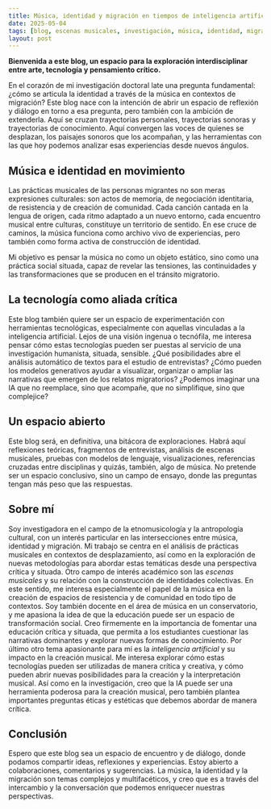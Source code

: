 ```yaml
---
title: Música, identidad y migración en tiempos de inteligencia artificial
date: 2025-05-04
tags: [blog, escenas musicales, investigación, música, identidad, migración, inteligencia-artificial]
layout: post
---
```


**Bienvenida a este blog, un espacio para la exploración interdisciplinar entre arte, tecnología y pensamiento crítico.**

En el corazón de mi investigación doctoral late una pregunta fundamental: ¿cómo se articula la identidad a través de la música en contextos de migración? Este blog nace con la intención de abrir un espacio de reflexión y diálogo en torno a esa pregunta, pero también con la ambición de extenderla. Aquí se cruzan trayectorias personales, trayectorias sonoras y trayectorias de conocimiento. Aquí convergen las voces de quienes se desplazan, los paisajes sonoros que los acompañan, y las herramientas con las que hoy podemos analizar esas experiencias desde nuevos ángulos.

## Música e identidad en movimiento

Las prácticas musicales de las personas migrantes no son meras expresiones culturales: son actos de memoria, de negociación identitaria, de resistencia y de creación de comunidad. Cada canción cantada en la lengua de origen, cada ritmo adaptado a un nuevo entorno, cada encuentro musical entre culturas, constituye un territorio de sentido. En ese cruce de caminos, la música funciona como archivo vivo de experiencias, pero también como forma activa de construcción de identidad.

Mi objetivo es pensar la música no como un objeto estático, sino como una práctica social situada, capaz de revelar las tensiones, las continuidades y las transformaciones que se producen en el tránsito migratorio.

## La tecnología como aliada crítica

Este blog también quiere ser un espacio de experimentación con herramientas tecnológicas, especialmente con aquellas vinculadas a la inteligencia artificial. Lejos de una visión ingenua o tecnófila, me interesa pensar cómo estas tecnologías pueden ser puestas al servicio de una investigación humanista, situada, sensible. ¿Qué posibilidades abre el análisis automático de textos para el estudio de entrevistas? ¿Cómo pueden los modelos generativos ayudar a visualizar, organizar o ampliar las narrativas que emergen de los relatos migratorios? ¿Podemos imaginar una IA que no reemplace, sino que acompañe, que no simplifique, sino que complejice?

## Un espacio abierto

Este blog será, en definitiva, una bitácora de exploraciones. Habrá aquí reflexiones teóricas, fragmentos de entrevistas, análisis de escenas musicales, pruebas con modelos de lenguaje, visualizaciones, referencias cruzadas entre disciplinas y quizás, también, algo de música. No pretende ser un espacio conclusivo, sino un campo de ensayo, donde las preguntas tengan más peso que las respuestas.

## Sobre mí
Soy investigadora en el campo de la etnomusicología y la antropología cultural, con un interés particular en las intersecciones entre música, identidad y migración. Mi trabajo se centra en el análisis de prácticas musicales en contextos de desplazamiento, así como en la exploración de nuevas metodologías para abordar estas temáticas desde una perspectiva crítica y situada.
Otro campo de interés académico son las *escenas musicales* y su relación con la construcción de identidades colectivas. En este sentido, me interesa especialmente el papel de la música en la creación de espacios de resistencia y de comunidad en todo tipo de contextos. 
Soy también docente en el área de música en un conservatorio, y me apasiona la idea de que la educación puede ser un espacio de transformación social. Creo firmemente en la importancia de fomentar una educación crítica y situada, que permita a los estudiantes cuestionar las narrativas dominantes y explorar nuevas formas de conocimiento.
Por último otro tema apasionante para mí es la *inteligencia artificial* y su impacto en la creación musical. Me interesa explorar cómo estas tecnologías pueden ser utilizadas de manera crítica y creativa, y cómo pueden abrir nuevas posibilidades para la creación y la interpretación musical. Así como en la investigación, creo que la IA puede ser una herramienta poderosa para la creación musical, pero también plantea importantes preguntas éticas y estéticas que debemos abordar de manera crítica.
## Conclusión

Espero que este blog sea un espacio de encuentro y de diálogo, donde podamos compartir ideas, reflexiones y experiencias. Estoy abierto a colaboraciones, comentarios y sugerencias. La música, la identidad y la migración son temas complejos y multifacéticos, y creo que es a través del intercambio y la conversación que podemos enriquecer nuestras perspectivas.
